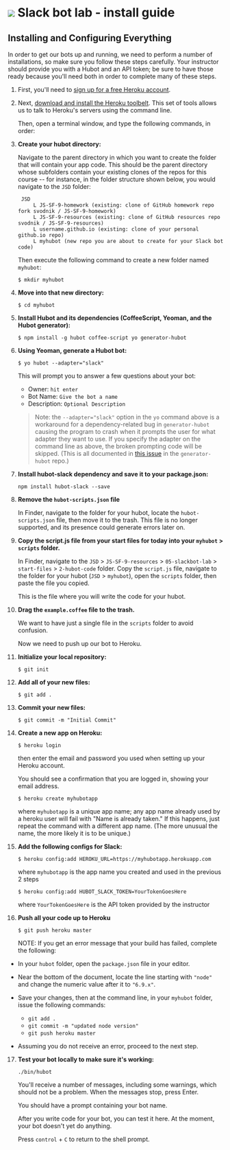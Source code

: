 # ![](https://ga-dash.s3.amazonaws.com/production/assets/logo-9f88ae6c9c3871690e33280fcf557f33.png) Slack bot lab - install guide

## Installing and Configuring Everything

In order to get our bots up and running, we need to perform a number of installations, so make sure you follow these steps carefully. 
Your instructor should provide you with a Hubot and an API token; be sure to have those ready because you'll need both in order to complete many of these steps.

1. First, you'll need to [sign up for a free Heroku account](http://heroku.com).

2. Next, [download and install the Heroku toolbelt](https://toolbelt.heroku.com/). This set of tools allows us to talk to Heroku's servers using the command line.

    Then, open a terminal window, and type the following commands, in order:

3. **Create your hubot directory:**

     Navigate to the parent directory in which you want to create the folder that will contain your app code. This should be the parent directory whose subfolders contain your existing clones of the repos for this course -- for instance, in the folder structure shown below, you would navigate to the `JSD` folder:

        JSD
            L JS-SF-9-homework (existing: clone of GitHub homework repo fork svodnik / JS-SF-9-homework)
            L JS-SF-9-resources (existing: clone of GitHub resources repo svodnik / JS-SF-9-resources)
            L username.github.io (existing: clone of your personal github.io repo)
            L myhubot (new repo you are about to create for your Slack bot code) 

    Then execute the following command to create a new folder named `myhubot`:

     `$ mkdir myhubot`

4. **Move into that new directory:**

    `$ cd myhubot`

5. **Install Hubot and its dependencies (CoffeeScript, Yeoman, and the Hubot generator):**

    `$ npm install -g hubot coffee-script yo generator-hubot`

6. **Using Yeoman, generate a Hubot bot:**

    `$ yo hubot --adapter="slack"`

    This will prompt you to answer a few questions about your bot:

    * Owner: `hit enter`
    * Bot Name: `Give the bot a name`
    * Description: `Optional Description`

    >Note: the `--adapter="slack"` option in the `yo` command above is a workaround for a dependency-related bug in `generator-hubot` causing the program to crash when it prompts the user for what adapter they want to use. If you specify the adapter on the command line as above, the broken prompting code will be skipped. (This is all documented in [this issue](https://github.com/github/generator-hubot/issues/64) in the `generator-hubot` repo.)

7. **Install hubot-slack dependency and save it to your package.json:**

    `npm install hubot-slack --save`

8. **Remove the `hubot-scripts.json` file**

    In Finder, navigate to the folder for your hubot, locate the `hubot-scripts.json` file, then move it to the trash. This file is no longer supported, and its presence could generate errors later on.

9. **Copy the script.js file from your start files for today into your `myhubot` > `scripts` folder.**

    In Finder, navigate to the `JSD` > `JS-SF-9-resources` > `05-slackbot-lab` > `start-files` > `2-hubot-code` folder. Copy the `script.js` file, navigate to the folder for your hubot (`JSD` > `myhubot`), open the `scripts` folder, then paste the file you copied.

    This is the file where you will write the code for your hubot.

10. **Drag the `example.coffee` file to the trash.**

    We want to have just a single file in the `scripts` folder to avoid confusion.

    Now we need to push up our bot to Heroku.

11. **Initialize your local repository:**

    `$ git init`

12. **Add all of your new files:**

    `$ git add .`

13. **Commit your new files:**

    `$ git commit -m "Initial Commit"`

14. **Create a new app on Heroku:**

    `$ heroku login`

    then enter the email and password you used when setting up your Heroku account.

    You should see a confirmation that you are logged in, showing your email address.

    `$ heroku create myhubotapp`

    where `myhubotapp` is a unique app name; any app name already used by a heroku user will fail with "Name is already taken." 
    If this happens, just repeat the command with a different app name. (The more unusual the name, the more likely it is to be unique.)

15. **Add the following configs for Slack:**

    `$ heroku config:add HEROKU_URL=https://myhubotapp.herokuapp.com`

    where `myhubotapp` is the app name you created and used in the previous 2 steps

    `$ heroku config:add HUBOT_SLACK_TOKEN=YourTokenGoesHere`

    where `YourTokenGoesHere` is the API token provided by the instructor

16. **Push all your code up to Heroku**

    `$ git push heroku master`

    NOTE: If you get an error message that your build has failed, complete the following:

* In your `hubot` folder, open the `package.json` file in your editor.

* Near the bottom of the document, locate the line starting with `"node"` and change the numeric value after it to `"6.9.x"`.

* Save your changes, then at the command line, in your `myhubot` folder, issue the following commands:
    * `git add .`
    * `git commit -m "updated node version"`
    * `git push heroku master`
* Assuming you do not receive an error, proceed to the next step.

17. **Test your bot locally to make sure it's working:**

    `./bin/hubot`

    You'll receive a number of messages, including some warnings, which should not be a problem. When the messages stop, press Enter.
    
    You should have a prompt containing your bot name. 

    After you write code for your bot, you can test it here. At the moment, your bot doesn't yet do anything.
    
    Press `control` + `C` to return to the shell prompt.